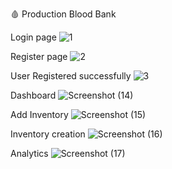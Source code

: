   🩸 Production Blood Bank

  Login page
![1](https://github.com/vikaas-sharma/Production-Blood-Bank/assets/134483699/bdf1695e-253e-497c-b480-f1bb61d1ec4b)


 Register page
![2](https://github.com/vikaas-sharma/Production-Blood-Bank/assets/134483699/401f2517-cca1-4dd7-b73e-fef772a650b7)


 User Registered successfully
![3](https://github.com/vikaas-sharma/Production-Blood-Bank/assets/134483699/40470a39-5b65-47cc-8e78-cca2a4043a84)

Dashboard
![Screenshot (14)](https://github.com/vikaas-sharma/Production-Blood-Bank/assets/134483699/d709cba4-3b36-4596-b11b-63cb8ce03928)

Add Inventory
![Screenshot (15)](https://github.com/vikaas-sharma/Production-Blood-Bank/assets/134483699/a80249ae-597d-46a6-89d1-07e0d8d6dbb9)

Inventory creation
![Screenshot (16)](https://github.com/vikaas-sharma/Production-Blood-Bank/assets/134483699/f780cba8-c999-47c5-8ab8-7c6011db1da6)

Analytics
![Screenshot (17)](https://github.com/vikaas-sharma/Production-Blood-Bank/assets/134483699/3e17f43a-86b0-4114-ae7a-34ffb6157bb5)



